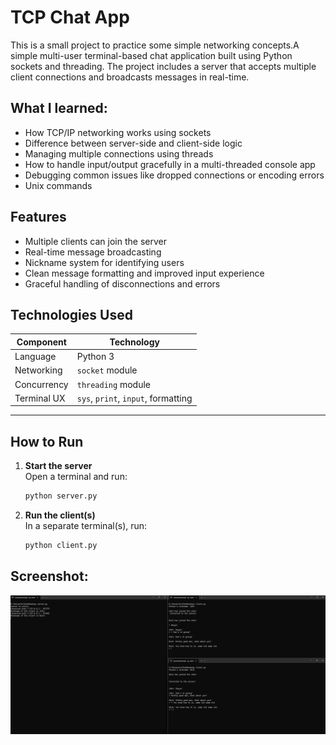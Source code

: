# TCP Chat App

This is a small project to practice some simple networking concepts.A simple multi-user terminal-based chat application built using Python sockets and threading. The project includes a server that accepts multiple client connections and broadcasts messages in real-time.

## What I learned:
- How TCP/IP networking works using sockets
- Difference between server-side and client-side logic
- Managing multiple connections using threads
- How to handle input/output gracefully in a multi-threaded console app
- Debugging common issues like dropped connections or encoding errors
- Unix commands

## Features

- Multiple clients can join the server
- Real-time message broadcasting
- Nickname system for identifying users
- Clean message formatting and improved input experience
- Graceful handling of disconnections and errors



## Technologies Used

| Component     | Technology                        |
|---------------|-----------------------------------|
| Language      | Python 3                          |
| Networking    | `socket` module                   |
| Concurrency   | `threading` module                |
| Terminal UX   | `sys`, `print`, `input`, formatting |

---


## How to Run

1. **Start the server**  
   Open a terminal and run:
   ```bash
   python server.py
   ```

1. **Run the client(s)**  
   In a separate terminal(s), run:
   ```bash
   python client.py
   ```

## Screenshot:
![alt text](<chat_room_screenshot.png>)
